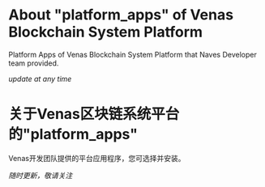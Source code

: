 # About "platform_apps" of Venas Blockchain System Platform

Platform Apps of Venas Blockchain System Platform that Naves Developer team provided.  

*update at any time*


# 关于Venas区块链系统平台的"platform_apps"

Venas开发团队提供的平台应用程序，您可选择并安装。

*随时更新，敬请关注*
